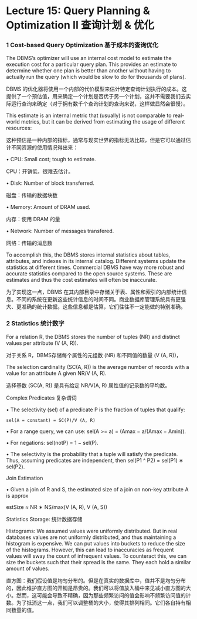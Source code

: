 # Lecture 15: Query Planning & Optimization II  查询计划 & 优化

### 1 Cost-based Query Optimization  基于成本的查询优化

The DBMS’s optimizer will use an internal cost model to estimate the execution cost for a particular query plan. This provides an estimate to determine whether one plan is better than another without having to actually run the query (which would be slow to do for thousands of plans).

DBMS 的优化器将使用一个内部的代价模型来估计特定查询计划执行的成本。这提供了一个预估值，用来确定一个计划是否优于另一个计划，这并不需要我们去实际运行查询来确定（对于拥有数千个查询计划的查询来说，这样做显然会很慢）。

This estimate is an internal metric that
(usually) is not comparable to real-world metrics, but it can be derived from estimating the usage of different resources:

这种预估是一种内部的指标，通常与现实世界的指标无法比较，但是它可以通过估计不同资源的使用情况得出来：

• CPU: Small cost; tough to estimate.

CPU：开销低，很难去估计。

• Disk: Number of block transferred.

磁盘：传输的数据块数

• Memory: Amount of DRAM used.

内存：使用 DRAM 的量

• Network: Number of messages transfered.

网络：传输的消息数

To accomplish this, the DBMS stores internal statistics about tables, attributes, and indexes in its internal catalog. Different systems update the statistics at different times. Commercial DBMS have way more robust and accurate statistics compared to the open source systems. These are estimates and thus the cost estimates will often be inaccurate.

为了实现这一点，DBMS 在其内部目录中存储关于表、属性和索引的内部统计信息。不同的系统在更新这些统计信息的时间不同。商业数据库管理系统具有更强大、更准确的统计数据。这些信息都是估算，它们往往不一定能做的特别准确。

### 2 Statistics  统计数字

For a relation R, the DBMS stores the number of tuples (NR) and distinct values per attribute (V (A, R)).

对于关系 R，DBMS存储每个属性的元组数 (NR) 和不同值的数量 (V (A, R))，

The selection cardinality (SC(A, R)) is the average number of records with a value for an attribute A given NR/V (A, R).

选择基数 (SC(A, R)) 是具有给定 NR/V(A, R) 属性值的记录数的平均数。

Complex Predicates 复杂谓词

• The selectivity (sel) of a predicate P is the fraction of tuples that qualify:

```
sel(A = constant) = SC(P)/V (A, R)
```

• For a range query, we can use: sel(A >= a) = (Amax − a/(Amax − Amin)).

• For negations: sel(notP) = 1 − sel(P).

• The selectivity is the probability that a tuple will satisfy the predicate. Thus, assuming predicates are independent, then sel(P1 ^ P2) = sel(P1) ∗ sel(P2).

Join Estimation

• Given a join of R and S, the estimated size of a join on non-key attribute A is approx

estSize ≈ NR ∗ NS/max(V (A, R), V (A, S))

Statistics Storage: 统计数据存储

Histograms: We assumed values were uniformly distributed. But in real databases values are not uniformly distributed, and thus maintaining a histogram is expensive. We can put values into buckets to reduce the size of the histograms. However, this can lead to inaccuracies as frequent values will sway the count of infrequent values. To counteract this, we can size the buckets such that their spread is the same. They each hold a similar amount of values.

直方图：我们假设值是均匀分布的。但是在真实的数据库中，值并不是均匀分布的，因此维护直方图的开销是昂贵的。我们可以将值放入桶中来见减小直方图的大小。然而，这可能会导致不精确，因为那些频繁访问的值会影响不频繁访问值的计数。为了抵消这一点，我们可以调整桶的大小，使得其排列相同。它们各自持有相同数量的值。
